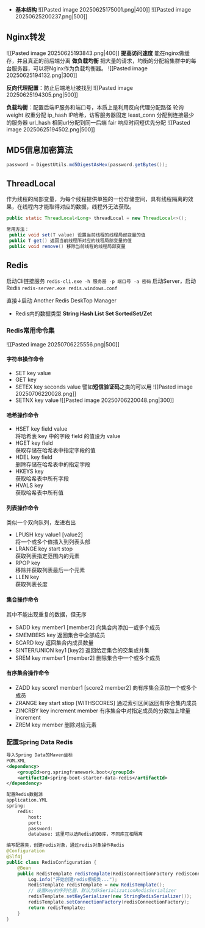 -  **基本结构**
![[Pasted image 20250625175001.png|400]]
![[Pasted image 20250625200237.png|500]]
## **Nginx转发** 
![[Pasted image 20250625193843.png|400]]
    **提高访问速度**
        能在nginx做缓存，并且真正的前后端分离
    **做负载均衡**
        把大量的请求，均衡的分配給集群中的每台服务器，可以将Nginx作为负载均衡器。
        ![[Pasted image 20250625194132.png|300]]

**反向代理配置**：防止后端地址被找到
![[Pasted image 20250625194305.png|500]]


**负载均衡**：配置后端IP服务和端口号，本质上是利用反向代理分配路径
    轮询
    weight  权重分配
    ip_hash  IP哈希，访客服务器固定
    least_conn  分配到连接最少的服务器
    url_hash  相同url分配到同一后端
    fair  响应时间短优先分配
![[Pasted image 20250625194502.png|500]]

## **MD5信息加密算法**
```Java
password = DigestUtils.md5DigestAsHex(password.getBytes());
```
## **ThreadLocal**
 作为线程的局部变量，为每个线程提供单独的一份存储空间，具有线程隔离的效果，在线程内才能取得对应的数据，线程外无法获取。
 ```java
 public static ThreadLocal<Long> threadLocal = new ThreadLocal<>();
 
 常用方法：
  public void set(T value) 设置当前线程的线程局部变量的值
  public T get() 返回当前线程所对应的线程局部变量的值
  public void remove() 移除当前线程的线程局部变量
```


## **Redis**
启动Cli链接服务
`redis-cli.exe -h 服务器 -p 端口号 -a 密码`
启动Server，启动Redis
 `redis-server.exe redis.windows.conf`
 
直接↓启动
Another Redis DeskTop Manager


- Redis内的数据类型
  **String Hash List Set SortedSet/Zet**

### Redis常用命令集
  ![[Pasted image 20250706225556.png|500]]
  

#### 字符串操作命令
  - SET key value
  - GET key
  - SETEX key seconds value
    譬如**短信验证码**之类的可以用
    ![[Pasted image 20250706220028.png]]
  - SETNX key value
    ![[Pasted image 20250706220048.png|300]]
  
#### 哈希操作命令
  - HSET key field value     
    将哈希表 key 中的字段 field 的值设为 value  
  - HGET key field           
    获取存储在哈希表中指定字段的值  
  - HDEL key field           
    删除存储在哈希表中的指定字段  
  - HKEYS key               
    获取哈希表中所有字段  
  - HVALS key               
    获取哈希表中所有值  
  
#### 列表操作命令
  类似一个双向队列，左进右出
  -  LPUSH key value1 \[value2\]     
    将一个或多个值插入到列表头部  
-  LRANGE key start stop         
    获取列表指定范围内的元素  
-  RPOP key                      
    移除并获取列表最后一个元素  
-  LLEN key                      
    获取列表长度  

#### 集合操作命令
其中不能出现重复的数据，但无序
 - SADD key member1 \[member2\]
    向集合内添加一或多个成员
 - SMEMBERS key 
    返回集合中全部成员
 - SCARD key
    返回集合内成员数量
 - SINTER/UNION key1 \[key2\]
    返回给定集合的交集或并集
 - SREM key member1 \[member2\]
    删除集合中一个或多个成员

#### 有序集合操作命令
 - ZADD key score1 member1 \[score2 member2\]
    向有序集合添加一个或多个成员
 - ZRANGE key start stiop \[WITHSCORES\]
    通过索引区间返回有序合集内成员
 - ZINCRBY key increment member
    有序集合中对指定成员的分数加上增量increment
 - ZREM key member
    删除对应元素
  
### 配置Spring Data Redis
```XML
导入Spring Data的Maven坐标
POM.XML
<dependency>
    <groupId>org.springframework.boot</groupId>
    <artifactId>spring-boot-starter-data-redis</artifactId>
</dependency>

配置Redis数据源
application.YML
spring:
    redis:
        host:
        port:
        password:
        database: 这里可以选Redis的DB库，不同库互相隔离
```
```JAVA
编写配置类，创建redis对象，通过redis对象操作Redis
@Configuration
@Slf4j
public class RedisConfiguration {
    @Bean
    public RedisTemplate redisTemplate(RedisConnectionFactory redisConnectionFactory){
        Log.info("开始创建redis模板类...");
        RedisTemplate redisTemplate = new RedisTemplate();
        // 设置Key的序列化器，默认为dkSerializationRedisSerializer
        redisTemplate.setKeySerializer(new StringRedisSerializer());
        redisTemplate.setConnectionFactory(redisConnectionFactory);
        return redisTemplate;
    }
}
```